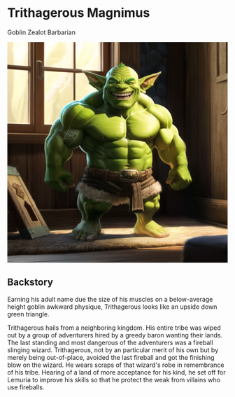 # Trithagerous Magnimus

Goblin Zealot Barbarian

![Trithagerous](/img/players/Tri.png)

## Backstory

Earning his adult name due the size of his muscles on a below-average height goblin awkward physique, Trithagerous looks like an upside down green triangle.

Trithagerous hails from a neighboring kingdom.
His entire tribe was wiped out by a group of adventurers hired by a greedy baron wanting their lands.
The last standing and most dangerous of the adventurers was a fireball slinging wizard.
Trithagerous, not by an particular merit of his own but by merely being out-of-place, avoided the last fireball and got the finishing blow on the wizard.
He wears scraps of that wizard's robe in remembrance of his tribe. Hearing of a land of more acceptance for his kind, he set off for Lemuria to improve his skills so that he protect the weak from villains who use fireballs.
